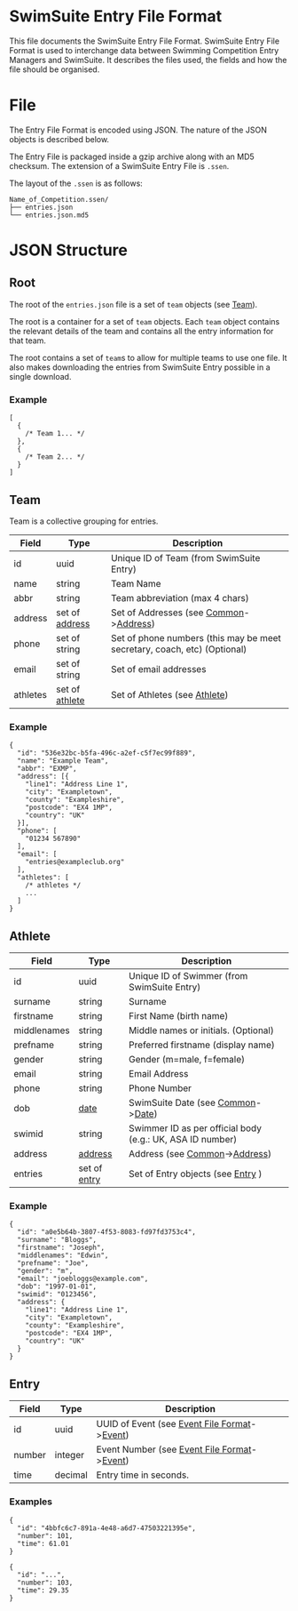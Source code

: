 # SwimSuite Entry File Format

This file documents the SwimSuite Entry File Format. SwimSuite Entry File Format is used to interchange data between Swimming Competition Entry Managers and SwimSuite. It describes the files used, the fields and how the file should be organised.

# File

The Entry File Format is encoded using JSON. The nature of the JSON objects is described below.

The Entry File is packaged inside a gzip archive along with an MD5 checksum. The extension of a SwimSuite Entry File is `.ssen`.

The layout of the `.ssen` is as follows:

```
Name_of_Competition.ssen/
├── entries.json
└── entries.json.md5
```

# JSON Structure

## Root

The root of the `entries.json` file is a set of `team` objects (see [Team](#team)).

The root is a container for a set of `team` objects. Each `team` object contains the relevant details of the team and contains all the entry information for that team.

The root contains a set of `team`s to allow for multiple teams to use one file. It also makes downloading the entries from SwimSuite Entry possible in a single download.

### Example

```
[
  {
    /* Team 1... */
  },
  {
    /* Team 2... */
  }
]
```

## Team

Team is a collective grouping for entries.

Field    | Type                                | Description
-------- | ----------------------------------- | -------------------------------------------------------------------------
id       | uuid                                | Unique ID of Team (from SwimSuite Entry)                                  |
name     | string                              | Team Name                                                                 |
abbr     | string                              | Team abbreviation (max 4 chars)                                           |
address  | set of [address](Common.md#address) | Set of Addresses (see [Common](Common.md)->[Address](Common.md#address)) |
phone    | set of string                       | Set of phone numbers (this may be meet secretary, coach, etc) (Optional)  |
email    | set of string                       | Set of email addresses                                                    |
athletes | set of [athlete](#athlete)          | Set of Athletes (see [Athlete](#Athlete))                                 |

### Example

```
{
  "id": "536e32bc-b5fa-496c-a2ef-c5f7ec99f889",
  "name": "Example Team",
  "abbr": "EXMP",
  "address": [{
    "line1": "Address Line 1",
    "city": "Exampletown",
    "county": "Exampleshire",
    "postcode": "EX4 1MP",
    "country": "UK"
  }],
  "phone": [
    "01234 567890"
  ],
  "email": [
    "entries@exampleclub.org"
  ],
  "athletes": [
    /* athletes */
    ...
  ]
}
```

## Athlete

Field       | Type                         | Description
----------- | ---------------------------- | -----------------------------------------------------------------
id          | uuid                         | Unique ID of Swimmer (from SwimSuite Entry)                       |
surname     | string                       | Surname                                                           |
firstname   | string                       | First Name (birth name)                                           |
middlenames | string                       | Middle names or initials. (Optional)                              |
prefname    | string                       | Preferred firstname (display name)                                |
gender      | string                       | Gender (m=male, f=female)                                         |
email       | string                       | Email Address                                                     |
phone       | string                       | Phone Number                                                      |
dob         | [date](Common.md#date)       | SwimSuite Date (see [Common](Common.md)->[Date](Common.md#date)) |
swimid      | string                       | Swimmer ID as per official body (e.g.: UK, ASA ID number)         |
address     | [address](Common.md#address) | Address (see [Common](Common.md)->[Address](Common.md#address))  |
entries     | set of [entry](#entry)       | Set of Entry objects (see [Entry](#entry) )                       |

### Example

```
{
  "id": "a0e5b64b-3807-4f53-8083-fd97fd3753c4",
  "surname": "Bloggs",
  "firstname": "Joseph",
  "middlenames": "Edwin",
  "prefname": "Joe",
  "gender": "m",
  "email": "joebloggs@example.com",
  "dob": "1997-01-01",
  "swimid": "0123456",
  "address": {
    "line1": "Address Line 1",
    "city": "Exampletown",
    "county": "Exampleshire",
    "postcode": "EX4 1MP",
    "country": "UK"
  }
}
```

## Entry

Field  | Type    | Description
------ | ------- | ----------------------------------------------------------------------------------------------------------
id     | uuid    | UUID of Event (see [Event File Format](Event%20File%20Format.md)->[Event](Event%20File%20Format.md#event)) |
number | integer | Event Number (see [Event File Format](Event%20File%20Format.md)->[Event](Event%20File%20Format.md#event))  |
time   | decimal | Entry time in seconds.                                                                                     |

### Examples

```
{
  "id": "4bbfc6c7-891a-4e48-a6d7-47503221395e",
  "number": 101,
  "time": 61.01
}
```

```
{
  "id": "...",
  "number": 103,
  "time": 29.35
}
```
